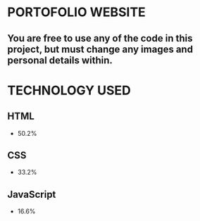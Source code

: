 # PORTOFOLIO WEBSITE
## You are free to use any of the code in this project, but must change any images and personal details within.

# TECHNOLOGY USED
## HTML 
 - 50.2%

## CSS
 - 33.2%

## JavaScript
 - 16.6%
